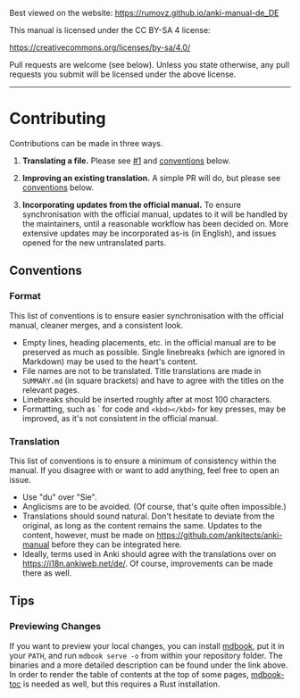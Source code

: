 Best viewed on the website: <https://rumovz.github.io/anki-manual-de_DE>

This manual is licensed under the CC BY-SA 4 license:

<https://creativecommons.org/licenses/by-sa/4.0/>

Pull requests are welcome (see below). Unless you state otherwise, any pull requests you
submit will be licensed under the above license.

<hr>

# Contributing

Contributions can be made in three ways.

1. **Translating a file.**
    Please see [#1](https://github.com/RumovZ/anki-manual-de_DE/issues/1) and
    [conventions](#conventions) below.

2. **Improving an existing translation.**
    A simple PR will do, but please see [conventions](#conventions) below.

3. **Incorporating updates from the official manual.**
    To ensure synchronisation with the official manual, updates to it will be handled
    by the maintainers, until a reasonable workflow has been decided on.
    More extensive updates may be incorporated as-is (in English), and issues opened
    for the new untranslated parts.

## Conventions

### Format

This list of conventions is to ensure easier synchronisation with the official manual,
cleaner merges, and a consistent look.

- Empty lines, heading placements, etc. in the official manual are to be preserved
  as much as possible. Single linebreaks (which are ignored in Markdown) may be
  used to the heart's content.
- File names are not to be translated. Title translations are made in `SUMMARY.md`
  (in square brackets) and have to agree with the titles on the relevant pages.
- Linebreaks should be inserted roughly after at most 100 characters.
- Formatting, such as \` for code and `<kbd></kbd>` for key presses, may be
  improved, as it's not consistent in the official manual.

### Translation

This list of conventions is to ensure a minimum of consistency within the manual.
If you disagree with or want to add anything, feel free to open an issue.

- Use "du" over "Sie".
- Anglicisms are to be avoided. (Of course, that's quite often impossible.)
- Translations should sound natural. Don't hesitate to deviate from the original,
  as long as the content remains the same. Updates to the content, however, must be
  made on <https://github.com/ankitects/anki-manual> before they can be integrated
  here.
- Ideally, terms used in Anki should agree with the translations over on
  <https://i18n.ankiweb.net/de/>. Of course, improvements can be made there as well.

## Tips

### Previewing Changes

If you want to preview your local changes, you can install
[mdbook](https://github.com/rust-lang/mdBook),
put it in your `PATH`, and run `mdbook serve -o` from within your repository folder.
The binaries and a more detailed description can be found under the link above.
In order to render the table of contents at the top of some pages,
[mdbook-toc](https://github.com/badboy/mdbook-toc) is needed as well, but this
requires a Rust installation.
